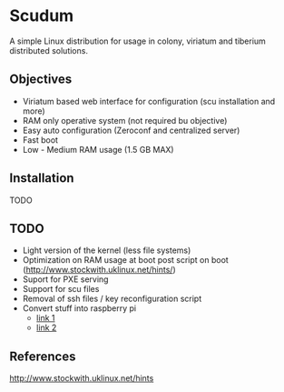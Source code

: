 # Scudum

A simple Linux distribution for usage in colony, viriatum and tiberium distributed solutions.

## Objectives

* Viriatum based web interface for configuration (scu installation and more)
* RAM only operative system (not required bu objective)
* Easy auto configuration (Zeroconf and centralized server)
* Fast boot
* Low - Medium RAM usage (1.5 GB MAX)

## Installation

TODO

## TODO

* Light version of the kernel (less file systems)
* Optimization on RAM usage at boot post script on boot (http://www.stockwith.uklinux.net/hints/)
* Suport for PXE serving
* Support for scu files
* Removal of ssh files / key reconfiguration script
* Convert stuff into raspberry pi
  * [link 1](http://akanto.wordpress.com/2012/09/25/cross-compiling-kernel-for-raspberry-pi-on-fedora-17-part-1)
  * [link 2](http://wiki.gentoo.org/wiki/Raspberry_Pi)

## References

http://www.stockwith.uklinux.net/hints
